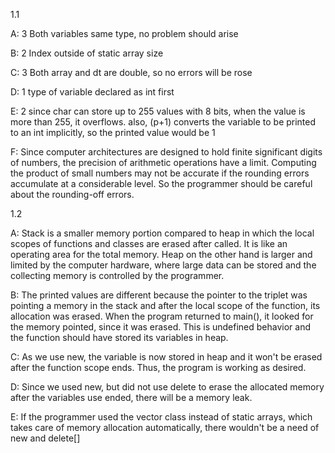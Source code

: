 1.1 

A: 3 Both variables same type, no problem should arise

B: 2 Index outside of static array size

C: 3 Both array and dt are double, so no errors will be rose

D: 1 type of variable declared as int first

E: 2 since char can store up to 255 values with 8 bits, when the value is more than 255, it overflows. also, (p+1) converts the variable to be printed to an int implicitly, so the printed value would be 1

F: Since computer architectures are designed to hold finite significant digits of numbers, the precision of arithmetic operations have a limit. Computing the product of small numbers may not be accurate if the rounding errors accumulate at a considerable level. So the programmer should be careful about the rounding-off errors.

1.2

A: Stack is a smaller memory portion compared to heap in which the local scopes of functions and classes are erased after called. It is like an operating area for the total memory. Heap on the other hand is larger and limited by the computer hardware, where large data can be stored and the collecting memory is controlled by the programmer.

B: The printed values are different because the pointer to the triplet was pointing a memory in the stack and after the local scope of the function, its allocation was erased. When the program returned to main(), it looked for the memory pointed, since it was erased. This is undefined behavior and the function should have stored its variables in heap.

C: As we use new, the variable is now stored in heap and it won't be erased after the function scope ends. Thus, the program is working as desired.

D: Since we used new, but did not use delete to erase the allocated memory after the variables use ended, there will be a memory leak.

E: If the programmer used the vector class instead of static arrays, which takes care of memory allocation automatically, there wouldn't be a need of new and delete[]
